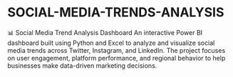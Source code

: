 # SOCIAL-MEDIA-TRENDS-ANALYSIS
📊 Social Media Trend Analysis Dashboard An interactive Power BI dashboard built using Python and Excel to analyze and visualize social media trends across Twitter, Instagram, and LinkedIn. The project focuses on user engagement, platform performance, and regional behavior to help businesses make data-driven marketing decisions.
